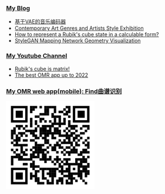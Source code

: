 ### [My Blog](https://k-l-lambda.github.io/)

<!--
**k-l-lambda/k-l-lambda** is a ✨ _special_ ✨ repository because its `README.md` (this file) appears on your GitHub profile.

Here are some ideas to get you started:

- 🔭 I’m currently working on ...
- 🌱 I’m currently learning ...
- 👯 I’m looking to collaborate on ...
- 🤔 I’m looking for help with ...
- 💬 Ask me about ...
- 📫 How to reach me: ...
- 😄 Pronouns: ...
- ⚡ Fun fact: ...
-->

* [基于VAE的音乐编码器](https://k-l-lambda.github.io/2023/11/29/vae-based-music-encoder/)
* [Contemporary Art Genres and Artists Style Exhibition](https://k-l-lambda.github.io/2023/05/28/ai-art-styles/)
* [How to represent a Rubik's cube state in a calculable form?](https://k-l-lambda.github.io/2020/12/14/rubik-cube-notation/)
* [StyleGAN Mapping Network Geometry Visualization](https://k-l-lambda.github.io/2020/02/10/stylegan-mapping/)

### [My Youtube Channel](https://www.youtube.com/@k.l.6905)

* [Rubik's cube is matrix!](https://www.youtube.com/watch?v=vfSx63VBGxc)
* [The best OMR app up to 2022](https://www.youtube.com/watch?v=06-q7S4Giuo&t=14s)

### [My OMR web app(mobile): Find曲谱识别](https://parser.findpiano.cn/)
![OMR site qrcode](find-omr-qrcode.svg)

